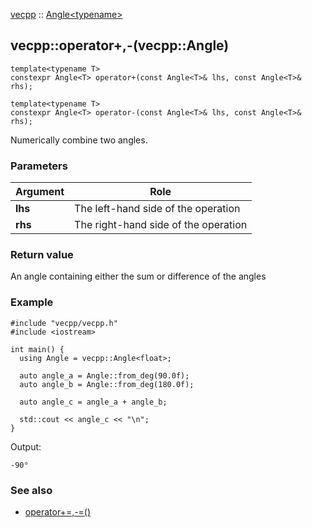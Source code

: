 [vecpp](../../../) :: [Angle<typename\>](../angle.md)
## vecpp::operator+,-(vecpp::Angle)

```
template<typename T>
constexpr Angle<T> operator+(const Angle<T>& lhs, const Angle<T>& rhs);

template<typename T>
constexpr Angle<T> operator-(const Angle<T>& lhs, const Angle<T>& rhs);
```
Numerically combine two angles.

### Parameters

Argument   | Role
-----------|---------------------------------
**lhs**    | The left-hand side of the operation
**rhs**    | The right-hand side of the operation

### Return value

An angle containing either the sum or difference of the angles

### Example

```
#include "vecpp/vecpp.h"
#include <iostream>

int main() {
  using Angle = vecpp::Angle<float>;

  auto angle_a = Angle::from_deg(90.0f);
  auto angle_b = Angle::from_deg(180.0f);

  auto angle_c = angle_a + angle_b;

  std::cout << angle_c << "\n";
}
```

Output:
```
-90°
```

### See also

* [operator+=,-=()](arithmetic_inplace.md)